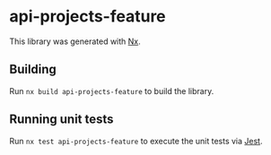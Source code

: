 # api-projects-feature

This library was generated with [Nx](https://nx.dev).

## Building

Run `nx build api-projects-feature` to build the library.

## Running unit tests

Run `nx test api-projects-feature` to execute the unit tests via [Jest](https://jestjs.io).
